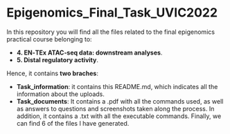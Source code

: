 # Epigenomics_Final_Task_UVIC2022
In this repository you will find all the files related to the final epigenomics practical course belonging to: 
- **4. EN‐TEx ATAC‐seq data: downstream analyses**.
- **5. Distal regulatory activity**.

Hence, it contains **two braches**:

- **Task_information**: it contains this README.md, which indicates all the information about the uploads.
- **Task_documents**: It contains a .pdf with all the commands used, as well as answers to questions and screenshots taken along the process. In addition, it contains a .txt with all the executable commands. Finally, we can find 6 of the files I have generated.


